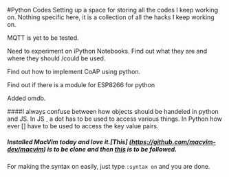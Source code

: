 #Python Codes
Setting up a space for storing all the codes I keep working on. Nothing specific here, it is a collection of all the hacks I keep working on.

MQTT is yet to be tested.

Need to experiment on iPython Notebooks. Find out what they are and where they should /could be used.

Find out how to implement CoAP using python.

Find out if there is a module for ESP8266 for python

Added omdb.

####I always confuse between how objects should be handeled in python and JS. In JS , a dot has to be used to access various things. In Python how ever [] have to be used to access the key value pairs.

##### Installed MacVim today and love it.[This] (https://github.com/macvim-dev/macvim) is to be clone and then [this](https://github.com/macvim-dev/macvim/blob/master/README_mac.txt) is to be followed.
For making the syntax on easily, just type `:syntax on` and you are done.
